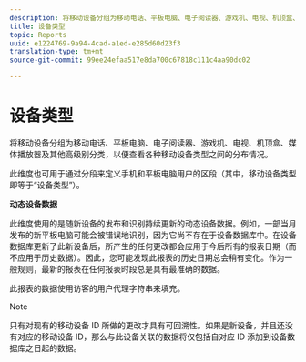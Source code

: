 ```yaml
---
description: 将移动设备分组为移动电话、平板电脑、电子阅读器、游戏机、电视、机顶盒、媒体播放器及其他高级别分类，以便查看各种移动设备类型之间的分布情况。
title: 设备类型
topic: Reports
uuid: e1224769-9a94-4cad-a1ed-e285d60d23f3
translation-type: tm+mt
source-git-commit: 99ee24efaa517e8da700c67818c111c4aa90dc02

---
```



# 设备类型

将移动设备分组为移动电话、平板电脑、电子阅读器、游戏机、电视、机顶盒、媒体播放器及其他高级别分类，以便查看各种移动设备类型之间的分布情况。

此维度也可用于通过分段来定义手机和平板电脑用户的区段（其中，移动设备类型即等于“设备类型”）。

**动态设备数据**

此维度使用的是随新设备的发布和识别持续更新的动态设备数据。例如，一部当月发布的新平板电脑可能会被错误地识别，因为它尚不存在于设备数据库中。在设备数据库更新了此新设备后，所产生的任何更改都会应用于今后所有的报表日期（而不应用于历史数据）。因此，您可能发现此报表的历史日期总会稍有变化。作为一般规则，最新的报表在任何报表时段总是具有最准确的数据。

此报表的数据使用访客的用户代理字符串来填充。

>[!Note]
>只有对现有的移动设备 ID 所做的更改才具有可回溯性。如果是新设备，并且还没有对应的移动设备 ID，那么与此设备关联的数据将仅包括自对应 ID 添加到设备数据库之日起的数据。
